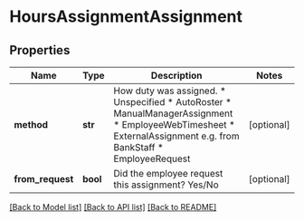 # HoursAssignmentAssignment

## Properties
Name | Type | Description | Notes
------------ | ------------- | ------------- | -------------
**method** | **str** | How duty was assigned. *   Unspecified *   AutoRoster *   ManualManagerAssignment *   EmployeeWebTimesheet *   ExternalAssignment e.g. from BankStaff *   EmployeeRequest  | [optional] 
**from_request** | **bool** | Did the employee request this assignment? Yes/No | [optional] 

[[Back to Model list]](../README.md#documentation-for-models) [[Back to API list]](../README.md#documentation-for-api-endpoints) [[Back to README]](../README.md)


